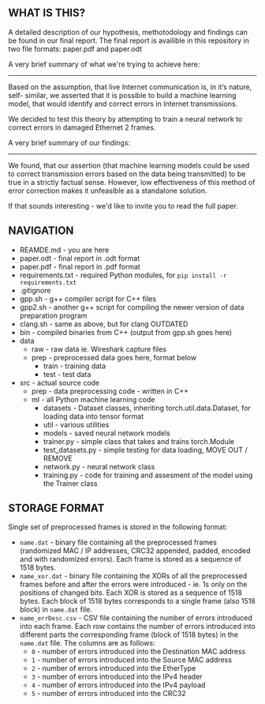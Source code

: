 ## WHAT IS THIS?
A detailed description of our hypothesis, methotodology and findings can be found in our final report.
The final report is availible in this repository in two file formats: paper.pdf and paper.odt


A very brief summary of what we're trying to achieve here:
___________________________________________________________________

Based on the assumption, that live Internet communication is, in it’s nature, self-
similar, we asserted that it is possible to build a machine learning model, that would
identify and correct errors in Internet transmissions.

We decided to test this theory by attempting to train a neural network to correct errors in damaged Ethernet 2 frames.


A very brief summary of our findings:
___________________________________________________________________

We found, that our assertion (that machine learning models could be used to correct
transmission errors based on the data being transmitted) to be true in a strictly factual
sense. However, low effectiveness of this method of error correction makes it
unfeasible as a standalone solution.


If that sounds interesting - we'd like to invite you to read the full paper. 


## NAVIGATION
- REAMDE.md - you are here
- paper.odt - final report in .odt format
- paper.pdf - final report in .pdf format
- requirements.txt - required Python modules, for `pip install -r requirements.txt`
- .gitignore
- gpp.sh - g++ compiler script for C++ files
- gpp2.sh - another g++ script for compiling the newer version of data preparation program
- clang.sh - same as above, but for clang OUTDATED
- bin - compiled binaries from C++ (output from gpp.sh goes here)
- data
  - raw - raw data ie. Wireshark capture files
  - prep - preprocessed data goes here, format below
    - train - training data
    - test - test data
- src - actual source code
  - prep - data preprocessing code - written in C++
  - ml - all Python machine learning code
    - datasets - Dataset classes, inheriting torch.util.data.Dataset, for loading data into tensor format
    - util - various utilities
    - models - saved neural network models
    - trainer.py - simple class that takes and trains torch.Module
    - test_datasets.py - simple testing for data loading, MOVE OUT / REMOVE
    - network.py - neural network class
    - training.py - code for training and assesment of the model using the Trainer class


## STORAGE FORMAT
Single set of preprocessed frames is stored in the following format:
- `name.dat` - binary file containing all the preprocessed frames (randomized MAC / IP addresses, CRC32 appended, padded, encoded and with randomized errors). Each frame is stored as a sequence of 1518 bytes.
- `name_xor.dat` - binary file containing the XORs of all the preprocessed frames before and after the errors were introduced - ie. 1s only on the positions of changed bits. Each XOR is stored as a sequence of 1518 bytes. Each block of 1518 bytes corresponds to a single frame (also 1518 block) in `name.dat` file.
- `name_errDesc.csv` - CSV file containing the number of errors introduced into each frame. Each row contains the number of errors introduced into different parts the corresponding frame (block of 1518 bytes) in the `name.dat` file. The columns are as follows:
    - `0` - number of errors introduced into the Destination MAC address
    - `1` - number of errors introduced into the Source MAC address
    - `2` - number of errors introduced into the EtherType
    - `3` - number of errors introduced into the IPv4 header
    - `4` - number of errors introduced into the IPv4 payload
    - `5` - number of errors introduced into the CRC32
